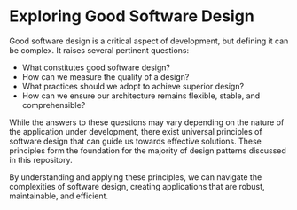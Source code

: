 # Exploring Good Software Design

Good software design is a critical aspect of development, but defining it can be complex. It raises several pertinent questions:

- What constitutes good software design?
- How can we measure the quality of a design?
- What practices should we adopt to achieve superior design?
- How can we ensure our architecture remains flexible, stable, and comprehensible?

While the answers to these questions may vary depending on the nature of the application under development, there exist universal principles of software design that can guide us towards effective solutions. These principles form the foundation for the majority of design patterns discussed in this repository.

By understanding and applying these principles, we can navigate the complexities of software design, creating applications that are robust, maintainable, and efficient.
